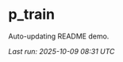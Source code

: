 # p_train

Auto-updating README demo.

<!--START_SECTION:status-->
_Last run: 2025-10-09 08:31 UTC_
<!--END_SECTION:status-->






























































































































































































































































































































































































































































































































































































































































































































































































































































































































































































































































































